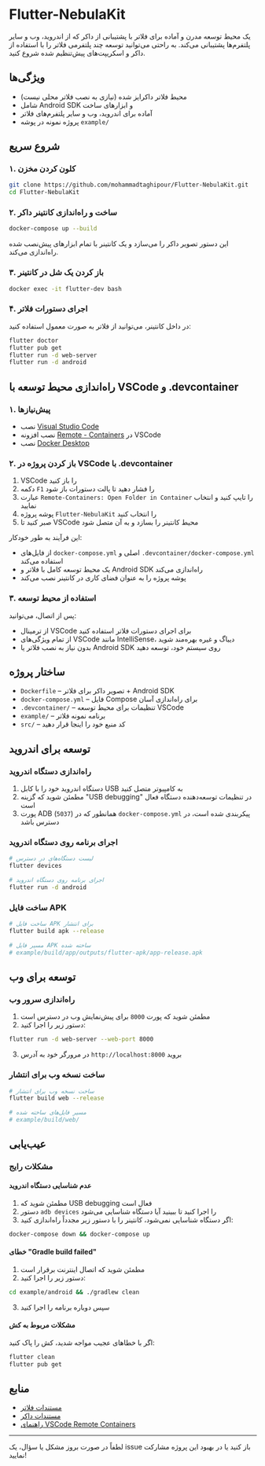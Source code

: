 # Flutter-NebulaKit

یک محیط توسعه مدرن و آماده برای فلاتر با پشتیبانی از داکر که از اندروید، وب و سایر پلتفرم‌ها پشتیبانی می‌کند. به راحتی می‌توانید توسعه چند پلتفرمی فلاتر را با استفاده از داکر و اسکریپت‌های پیش‌تنظیم شده شروع کنید.

## ویژگی‌ها
- محیط فلاتر داکرایز شده (نیازی به نصب فلاتر محلی نیست)
- شامل Android SDK و ابزارهای ساخت
- آماده برای اندروید، وب و سایر پلتفرم‌های فلاتر
- پروژه نمونه در پوشه `example/`

## شروع سریع

### ۱. کلون کردن مخزن
```sh
git clone https://github.com/mohammadtaghipour/Flutter-NebulaKit.git
cd Flutter-NebulaKit
```

### ۲. ساخت و راه‌اندازی کانتینر داکر
```sh
docker-compose up --build
```
این دستور تصویر داکر را می‌سازد و یک کانتینر با تمام ابزارهای پیش‌نصب شده راه‌اندازی می‌کند.

### ۳. باز کردن یک شل در کانتینر
```sh
docker exec -it flutter-dev bash
```

### ۴. اجرای دستورات فلاتر
در داخل کانتینر، می‌توانید از فلاتر به صورت معمول استفاده کنید:
```sh
flutter doctor
flutter pub get
flutter run -d web-server
flutter run -d android
```

## راه‌اندازی محیط توسعه با VSCode و .devcontainer

### ۱. پیش‌نیازها
- نصب [Visual Studio Code](https://code.visualstudio.com/)
- نصب افزونه [Remote - Containers](https://marketplace.visualstudio.com/items?itemName=ms-vscode-remote.remote-containers) در VSCode
- نصب [Docker Desktop](https://www.docker.com/products/docker-desktop)

### ۲. باز کردن پروژه در VSCode با .devcontainer
1. VSCode را باز کنید
2. دکمه `F1` را فشار دهید تا پالت دستورات باز شود
3. عبارت `Remote-Containers: Open Folder in Container` را تایپ کنید و انتخاب نمایید
4. پوشه پروژه `Flutter-NebulaKit` را انتخاب کنید
5. صبر کنید تا VSCode محیط کانتینر را بسازد و به آن متصل شود

این فرآیند به طور خودکار:
- از فایل‌های `docker-compose.yml` اصلی و `.devcontainer/docker-compose.yml` استفاده می‌کند
- یک محیط توسعه کامل با فلاتر و Android SDK راه‌اندازی می‌کند
- پوشه پروژه را به عنوان فضای کاری در کانتینر نصب می‌کند

### ۳. استفاده از محیط توسعه
پس از اتصال، می‌توانید:
- از ترمینال VSCode برای اجرای دستورات فلاتر استفاده کنید
- از تمام ویژگی‌های VSCode مانند IntelliSense، دیباگ و غیره بهره‌مند شوید
- بدون نیاز به نصب فلاتر یا Android SDK روی سیستم خود، توسعه دهید

## ساختار پروژه
- `Dockerfile` – تصویر داکر برای فلاتر + Android SDK
- `docker-compose.yml` – فایل Compose برای راه‌اندازی آسان
- `.devcontainer/` – تنظیمات برای محیط توسعه VSCode
- `example/` – برنامه نمونه فلاتر
- `src/` – کد منبع خود را اینجا قرار دهید

## توسعه برای اندروید

### راه‌اندازی دستگاه اندروید
1. دستگاه اندروید خود را با کابل USB به کامپیوتر متصل کنید
2. مطمئن شوید که گزینه "USB debugging" در تنظیمات توسعه‌دهنده دستگاه فعال است
3. پورت ADB (`5037`) همانطور که در `docker-compose.yml` پیکربندی شده است، در دسترس باشد

### اجرای برنامه روی دستگاه اندروید
```sh
# لیست دستگاه‌های در دسترس
flutter devices

# اجرای برنامه روی دستگاه اندروید
flutter run -d android
```

### ساخت فایل APK
```sh
# ساخت فایل APK برای انتشار
flutter build apk --release

# مسیر فایل APK ساخته شده
# example/build/app/outputs/flutter-apk/app-release.apk
```

## توسعه برای وب

### راه‌اندازی سرور وب
1. مطمئن شوید که پورت `8000` برای پیش‌نمایش وب در دسترس است
2. دستور زیر را اجرا کنید:

```sh
flutter run -d web-server --web-port 8000
```

3. در مرورگر خود به آدرس `http://localhost:8000` بروید

### ساخت نسخه وب برای انتشار
```sh
# ساخت نسخه وب برای انتشار
flutter build web --release

# مسیر فایل‌های ساخته شده
# example/build/web/
```

## عیب‌یابی

### مشکلات رایج

#### عدم شناسایی دستگاه اندروید
1. مطمئن شوید که USB debugging فعال است
2. دستور `adb devices` را اجرا کنید تا ببینید آیا دستگاه شناسایی می‌شود
3. اگر دستگاه شناسایی نمی‌شود، کانتینر را با دستور زیر مجدداً راه‌اندازی کنید:
```sh
docker-compose down && docker-compose up
```

#### خطای "Gradle build failed"
1. مطمئن شوید که اتصال اینترنت برقرار است
2. دستور زیر را اجرا کنید:
```sh
cd example/android && ./gradlew clean
```
3. سپس دوباره برنامه را اجرا کنید

#### مشکلات مربوط به کش
اگر با خطاهای عجیب مواجه شدید، کش را پاک کنید:
```sh
flutter clean
flutter pub get
```

## منابع
- [مستندات فلاتر](https://docs.flutter.dev/)
- [مستندات داکر](https://docs.docker.com/)
- [راهنمای VSCode Remote Containers](https://code.visualstudio.com/docs/remote/containers)

---

لطفاً در صورت بروز مشکل یا سؤال، یک issue باز کنید یا در بهبود این پروژه مشارکت نمایید!